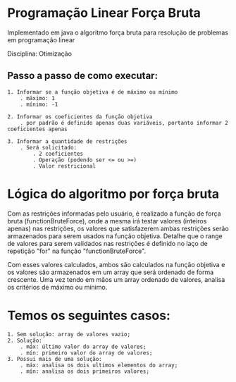 # Programação Linear Força Bruta

Implementado em java o algoritmo força bruta para resolução de problemas em programação linear

Disciplina: Otimização

## Passo a passo de como executar:

    1. Informar se a função objetiva é de máximo ou mínimo
        . máximo: 1
        . mínimo: -1

    2. Informar os coeficientes da função objetiva
        . por padrão é definido apenas duas variáveis, portanto informar 2 coeficientes apenas

    3. Informar a quantidade de restrições
        . Será solicitado:
            . 2 coeficientes
            . Operação (podendo ser <= ou >=)
            . Valor restricional

# Lógica do algoritmo por força bruta

Com as restrições informadas pelo usuário, é realizado a função de força bruta (functionBruteForce), onde a mesma irá testar valores (inteiros apenas) nas restrições, os valores que satisfazerem ambas restrições serão armazenados para serem usados na função objetiva.
Detalhe que o range de valores para serem validados nas restrições é definido no laço de repetição "for" na função "functionBruteForce".

Com esses valores calculados, ambos são calculados na função objetiva e os valores são armazenados em um array que será ordenado de forma crescente.
Uma vez tendo em mãos um array ordenado de valores, analisa os critérios de máximo ou mínimo.

# Temos os seguintes casos:

    1. Sem solução: array de valores vazio;
    2. Solução:
        . máx: último valor do array de valores;
        . mín: primeiro valor do array de valores;
    3. Possui mais de uma solução:
        . máx: analisa os dois ultimos elementos do array;
        . mín: analisa os dois primeiros valores;

